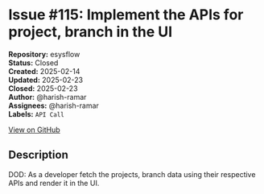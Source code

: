 # Issue #115: Implement the APIs for project, branch in the UI

**Repository:** esysflow  
**Status:** Closed  
**Created:** 2025-02-14  
**Updated:** 2025-02-23  
**Closed:** 2025-02-23  
**Author:** @harish-ramar  
**Assignees:** @harish-ramar  
**Labels:** `API Call`  

[View on GitHub](https://github.com/Simtestlab/esysflow/issues/115)

## Description

DOD: As a developer fetch the projects, branch data using their respective APIs and render it in the UI.
